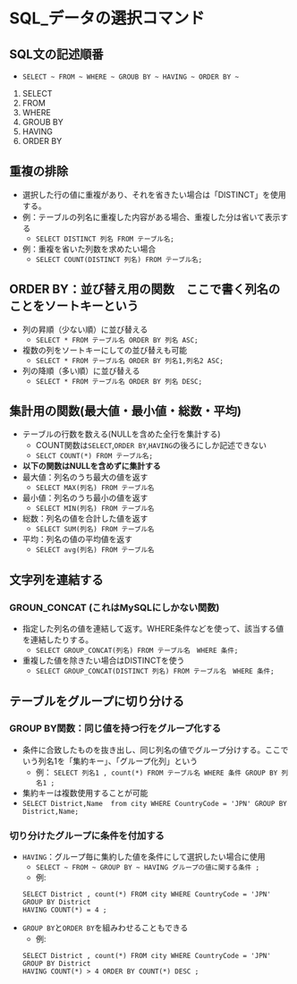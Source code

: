 # SQL_データの選択コマンド

## SQL文の記述順番
- `SELECT ~ FROM ~ WHERE ~ GROUB BY ~ HAVING ~ ORDER BY ~`
1. SELECT
2. FROM
3. WHERE
4. GROUB BY
5. HAVING
6. ORDER BY

## 重複の排除
  - 選択した行の値に重複があり、それを省きたい場合は「DISTINCT」を使用する。
  - 例：テーブルの列名に重複した内容がある場合、重複した分は省いて表示する
    - `SELECT DISTINCT 列名 FROM テーブル名;`
  - 例：重複を省いた列数を求めたい場合
    - `SELECT COUNT(DISTINCT 列名) FROM テーブル名;`
## ORDER BY：並び替え用の関数　ここで書く列名のことをソートキーという
- 列の昇順（少ない順）に並び替える
  - `SELECT * FROM テーブル名 ORDER BY 列名 ASC;`
- 複数の列をソートキーにしての並び替えも可能
  - `SELECT * FROM テーブル名 ORDER BY 列名1,列名2 ASC;`
- 列の降順（多い順）に並び替える
  - `SELECT * FROM テーブル名 ORDER BY 列名 DESC;`

## 集計用の関数(最大値・最小値・総数・平均)
- テーブルの行数を数える(NULLを含めた全行を集計する)
  - COUNT関数は`SELECT`,`ORDER BY`,`HAVING`の後ろにしか記述できない
  - `SELCT COUNT(*) FROM テーブル名;` 
- **以下の関数はNULLを含めずに集計する**
- 最大値：列名のうち最大の値を返す
  - `SELECT MAX(列名) FROM テーブル名`
- 最小値：列名のうち最小の値を返す
  - `SELECT MIN(列名) FROM テーブル名`
- 総数：列名の値を合計した値を返す
  - `SELECT SUM(列名) FROM テーブル名`
- 平均：列名の値の平均値を返す
  - `SELECT avg(列名) FROM テーブル名`
## 文字列を連結する 
### GROUN_CONCAT **(これはMySQLにしかない関数)**
  - 指定した列名の値を連結して返す。WHERE条件などを使って、該当する値を連結したりする。
    - `SELECT GROUP_CONCAT(列名) FROM テーブル名　WHERE 条件;`
  - 重複した値を除きたい場合はDISTINCTを使う
    - `SELECT GROUP_CONCAT(DISTINCT 列名) FROM テーブル名　WHERE 条件;`

## テーブルをグループに切り分ける
### GROUP BY関数：同じ値を持つ行をグループ化する
- 条件に合致したものを抜き出し、同じ列名の値でグループ分けする。ここでいう列名1を「集約キー」、「グループ化列」という
  - 例： `SELECT 列名1 , count(*) FROM テーブル名 WHERE 条件 GROUP BY 列名1 ;`
- 集約キーは複数使用することが可能
- `SELECT District,Name  from city WHERE CountryCode = 'JPN' GROUP BY District,Name;`
### 切り分けたグループに条件を付加する
- `HAVING`：グループ毎に集約した値を条件にして選択したい場合に使用
  - `SELECT ~ FROM ~ GROUP BY ~ HAVING グループの値に関する条件 ;`
  - 例:
  ```
  SELECT District , count(*) FROM city WHERE CountryCode = 'JPN' GROUP BY District 
  HAVING COUNT(*) = 4 ;
  ```
- `GROUP BY`と`ORDER BY`を組みわせることもできる
  - 例:
  ```
  SELECT District , count(*) FROM city WHERE CountryCode = 'JPN' GROUP BY District
  HAVING COUNT(*) > 4 ORDER BY COUNT(*) DESC ;
  ```